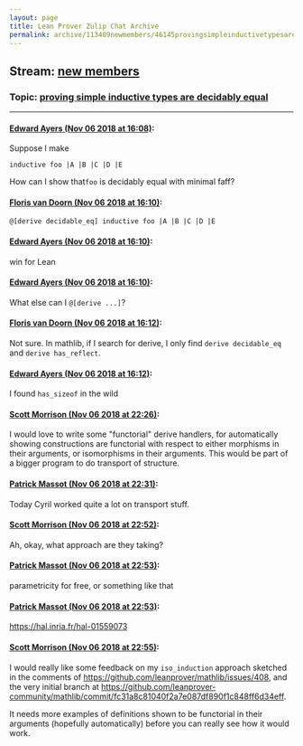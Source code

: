 ```yaml
---
layout: page
title: Lean Prover Zulip Chat Archive 
permalink: archive/113489newmembers/46145provingsimpleinductivetypesaredecidablyequal.html
---
```


## Stream: [new members](index.html)
### Topic: [proving simple inductive types are decidably equal](46145provingsimpleinductivetypesaredecidablyequal.html)

---

#### [Edward Ayers (Nov 06 2018 at 16:08)](https://leanprover.zulipchat.com/#narrow/stream/113489-new%20members/topic/proving%20simple%20inductive%20types%20are%20decidably%20equal/near/146870382):
Suppose I make
```lean
inductive foo |A |B |C |D |E
```
How can I show that`foo` is decidably equal with minimal faff?

#### [Floris van Doorn (Nov 06 2018 at 16:10)](https://leanprover.zulipchat.com/#narrow/stream/113489-new%20members/topic/proving%20simple%20inductive%20types%20are%20decidably%20equal/near/146870461):
```
@[derive decidable_eq] inductive foo |A |B |C |D |E
```

#### [Edward Ayers (Nov 06 2018 at 16:10)](https://leanprover.zulipchat.com/#narrow/stream/113489-new%20members/topic/proving%20simple%20inductive%20types%20are%20decidably%20equal/near/146870516):
win for Lean

#### [Edward Ayers (Nov 06 2018 at 16:10)](https://leanprover.zulipchat.com/#narrow/stream/113489-new%20members/topic/proving%20simple%20inductive%20types%20are%20decidably%20equal/near/146870537):
What else can I `@[derive ...]`?

#### [Floris van Doorn (Nov 06 2018 at 16:12)](https://leanprover.zulipchat.com/#narrow/stream/113489-new%20members/topic/proving%20simple%20inductive%20types%20are%20decidably%20equal/near/146870660):
Not sure. In mathlib, if I search for derive, I only find `derive decidable_eq` and `derive has_reflect`.

#### [Edward Ayers (Nov 06 2018 at 16:12)](https://leanprover.zulipchat.com/#narrow/stream/113489-new%20members/topic/proving%20simple%20inductive%20types%20are%20decidably%20equal/near/146870661):
I found `has_sizeof` in the wild

#### [Scott Morrison (Nov 06 2018 at 22:26)](https://leanprover.zulipchat.com/#narrow/stream/113489-new%20members/topic/proving%20simple%20inductive%20types%20are%20decidably%20equal/near/146895917):
I would love to write some "functorial" derive handlers, for automatically showing constructions are functorial with respect to either morphisms in their arguments, or isomorphisms in their arguments. This would be part of a bigger program to do transport of structure.

#### [Patrick Massot (Nov 06 2018 at 22:31)](https://leanprover.zulipchat.com/#narrow/stream/113489-new%20members/topic/proving%20simple%20inductive%20types%20are%20decidably%20equal/near/146896228):
Today Cyril worked quite a lot on transport stuff.

#### [Scott Morrison (Nov 06 2018 at 22:52)](https://leanprover.zulipchat.com/#narrow/stream/113489-new%20members/topic/proving%20simple%20inductive%20types%20are%20decidably%20equal/near/146897672):
Ah, okay, what approach are they taking?

#### [Patrick Massot (Nov 06 2018 at 22:53)](https://leanprover.zulipchat.com/#narrow/stream/113489-new%20members/topic/proving%20simple%20inductive%20types%20are%20decidably%20equal/near/146897712):
parametricity for free, or something like that

#### [Patrick Massot (Nov 06 2018 at 22:53)](https://leanprover.zulipchat.com/#narrow/stream/113489-new%20members/topic/proving%20simple%20inductive%20types%20are%20decidably%20equal/near/146897752):
https://hal.inria.fr/hal-01559073

#### [Scott Morrison (Nov 06 2018 at 22:55)](https://leanprover.zulipchat.com/#narrow/stream/113489-new%20members/topic/proving%20simple%20inductive%20types%20are%20decidably%20equal/near/146897881):
I would really like some feedback on my `iso_induction` approach sketched in the comments of https://github.com/leanprover/mathlib/issues/408, and the very initial branch at https://github.com/leanprover-community/mathlib/commit/fc31a8c81040f2a7e087df890f1c848ff6d34eff. 

It needs more examples of definitions shown to be functorial in their arguments (hopefully automatically) before you can really see how it would work.

